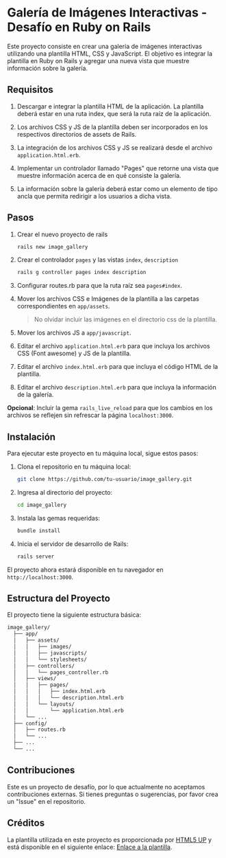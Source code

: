 # Galería de Imágenes Interactivas - Desafío en Ruby on Rails

Este proyecto consiste en crear una galería de imágenes interactivas utilizando una plantilla HTML, CSS y JavaScript. El objetivo es integrar la plantilla en Ruby on Rails y agregar una nueva vista que muestre información sobre la galería.

## Requisitos

1. Descargar e integrar la plantilla HTML de la aplicación. La plantilla deberá estar en una ruta index, que será la ruta raíz de la aplicación.

2. Los archivos CSS y JS de la plantilla deben ser incorporados en los respectivos directorios de assets de Rails.

3. La integración de los archivos CSS y JS se realizará desde el archivo `application.html.erb`.

4. Implementar un controlador llamado "Pages" que retorne una vista que muestre información acerca de en qué consiste la galería.

5. La información sobre la galería deberá estar como un elemento de tipo ancla que permita redirigir a los usuarios a dicha vista.

## Pasos

1. Crear el nuevo proyecto de rails

    ```bash
    rails new image_gallery
    ```

2. Crear el controlador `pages` y las vistas `index`, `description`

    ```bash
    rails g controller pages index description
    ```

3. Configurar routes.rb para que la ruta raíz sea `pages#index`.

4. Mover los archivos CSS e Imágenes de la plantilla a las carpetas correspondientes en `app/assets`. 

    > No olvidar incluir las imágenes en el directorio css de la plantilla.

5. Mover los archivos JS a `app/javascript`.

6. Editar el archivo `application.html.erb` para que incluya los archivos CSS (Font awesome) y JS de la plantilla.

7. Editar el archivo `index.html.erb` para que incluya el código HTML de la plantilla.

8. Editar el archivo `description.html.erb` para que incluya la información de la galería.

**Opcional**: Incluir la gema `rails_live_reload` para que los cambios en los archivos se reflejen sin refrescar la página `localhost:3000`.

## Instalación

Para ejecutar este proyecto en tu máquina local, sigue estos pasos:

1. Clona el repositorio en tu máquina local:

    ```bash
    git clone https://github.com/tu-usuario/image_gallery.git
    ```

2. Ingresa al directorio del proyecto:

    ```bash
    cd image_gallery
    ```

3. Instala las gemas requeridas:

    ```bash
    bundle install
    ```

4. Inicia el servidor de desarrollo de Rails:

    ```bash
    rails server
    ```

El proyecto ahora estará disponible en tu navegador en `http://localhost:3000`.

## Estructura del Proyecto

El proyecto tiene la siguiente estructura básica:

```bash
image_gallery/
  ├── app/
  │   ├── assets/
  │   │   ├── images/
  │   │   ├── javascripts/
  │   │   └── stylesheets/
  │   ├── controllers/
  │   │   └── pages_controller.rb
  │   ├── views/
  │   │   ├── pages/
  │   │   │   ├── index.html.erb
  │   │   │   └── description.html.erb
  │   │   └── layouts/
  │   │       └── application.html.erb
  │   └── ...
  ├── config/
  │   ├── routes.rb
  │   └── ...
  ├── ...
  └── ...
```

## Contribuciones

Este es un proyecto de desafío, por lo que actualmente no aceptamos contribuciones externas. Si tienes preguntas o sugerencias, por favor crea un "Issue" en el repositorio.

## Créditos

La plantilla utilizada en este proyecto es proporcionada por [HTML5 UP](https://html5up.net/) y está disponible en el siguiente enlace: [Enlace a la plantilla](https://html5up.net/lens).
